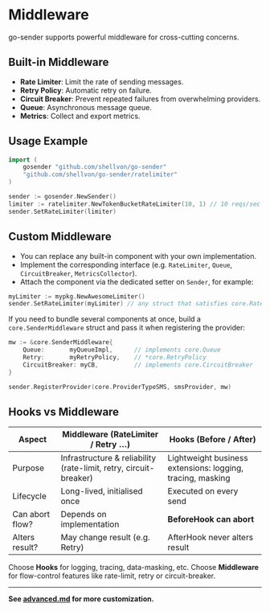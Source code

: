 # Middleware

go-sender supports powerful middleware for cross-cutting concerns.

## Built-in Middleware

- **Rate Limiter**: Limit the rate of sending messages.
- **Retry Policy**: Automatic retry on failure.
- **Circuit Breaker**: Prevent repeated failures from overwhelming providers.
- **Queue**: Asynchronous message queue.
- **Metrics**: Collect and export metrics.

## Usage Example

```go
import (
    gosender "github.com/shellvon/go-sender"
    "github.com/shellvon/go-sender/ratelimiter"
)

sender := gosender.NewSender()
limiter := ratelimiter.NewTokenBucketRateLimiter(10, 1) // 10 reqs/sec
sender.SetRateLimiter(limiter)
```

## Custom Middleware

- You can replace any built-in component with your own implementation.
- Implement the corresponding interface (e.g. `RateLimiter`, `Queue`, `CircuitBreaker`, `MetricsCollector`).
- Attach the component via the dedicated setter on `Sender`, for example:

```go
myLimiter := mypkg.NewAwesomeLimiter()
sender.SetRateLimiter(myLimiter) // any struct that satisfies core.RateLimiter
```

If you need to bundle several components at once, build a `core.SenderMiddleware` struct and pass it when registering the provider:

```go
mw := &core.SenderMiddleware{
    Queue:       myQueueImpl,      // implements core.Queue
    Retry:       myRetryPolicy,    // *core.RetryPolicy
    CircuitBreaker: myCB,          // implements core.CircuitBreaker
}

sender.RegisterProvider(core.ProviderTypeSMS, smsProvider, mw)
```

## Hooks vs Middleware

| Aspect          | Middleware (RateLimiter / Retry …)                                | Hooks (Before / After)                                     |
| --------------- | ----------------------------------------------------------------- | ---------------------------------------------------------- |
| Purpose         | Infrastructure & reliability (rate-limit, retry, circuit-breaker) | Lightweight business extensions: logging, tracing, masking |
| Lifecycle       | Long-lived, initialised once                                      | Executed on every send                                     |
| Can abort flow? | Depends on implementation                                         | **BeforeHook can abort**                                   |
| Alters result?  | May change result (e.g. Retry)                                    | AfterHook never alters result                              |

Choose **Hooks** for logging, tracing, data-masking, etc.
Choose **Middleware** for flow-control features like rate-limit, retry or circuit-breaker.

---

**See [advanced.md](./advanced.md) for more customization.**
